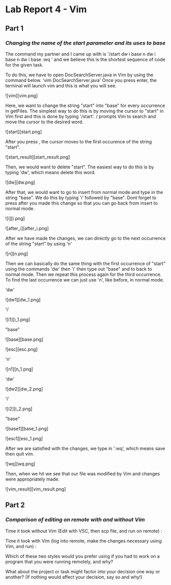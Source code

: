 

# Lab Report 4 - Vim

## Part 1 

### *Changing the name of the start parameter and its uses to base*

The command my partner and I came up with is 
'/start <Enter> dw i base <Esc> n dw i base <Esc> n dw i base <Esc> :wq <enter>'
and we believe this is the shortest sequence of code for the given task.
  
To do this, we have to open DocSearchServer.java in Vim by using the command below.
'vim DocSearchServer.java'
Once you press enter, the terminal will launch vim and this is what you will see.
  
![vim][vim.png]

Here, we want to change the string "start" into "base" for every occurrence in getFiles.
The simplest way to do this is by moving the cursor to "start" in Vim first and this is done by typing 
'/start'. / prompts Vim to search and move the cursor to the desired word.

![start][start.png]
  
After you press <Enter>, the cursor moves to the first occurence of the string "start".
  
![start_result][start_result.png]
  
Then, we would want to delete "start". The easiest way to do this is by typing 'dw', which means delete this word.
 
![dw][dw.png]
 
After that, we would want to go to insert from normal mode and type in the string "base". We do this by typing 'i' followed by "base". Dont forget to press <Esc> after you made this change so that you can go back from insert to normal mode.

![i][i.png]
 
![after_i][after_i.png]
  
  
After we have made the changes, we can directly go to the next occurrence of the string "start" by using 'n'
  
![n][n.png]
  
Then we can basically do the same thing with the first occurrence of "start" using the commands 'dw' then 'i' then type out "base" and <Esc> to back to normal mode. Then we repeat this process again for the third occurrence. To find the last occurrence we can just use 'n', like before, in normal mode.
 
'dw'

![dw1][dw_1.png]
  
'i'

![i1][i_1.png]
  
"base"

![base][base.png]
  
<Esc>

![esc][esc.png]
  
'n'

![n1][n_1.png]

'dw'

![dw2][dw_2.png]
  
'i'

![i2][i_2.png]
  
"base"

![base1][base_1.png]
  
<Esc>

![esc1][esc_1.png]
  
 After we are satisfied with the changes, we type in ':wq', which means save then quit vim.
  
![wq][wq.png]
  
Then, when we hit <Enter> we see that our file was modified by Vim and changes were appropriately made.
  
![vim_result][vim_result.png]
  
## Part 2

### *Comparison of editing on remote with and without Vim*
  
Time it took without Vim (Edit with VSC, then scp file, and run on remote) :
  
Time it took with Vim (log into remote, make the changes necessary using Vim, and run) :
  
Which of these two styles would you prefer using if you had to work on a program that you were running remotely, and why?
  

What about the project or task might factor into your decision one way or another? (If nothing would affect your decision, say so and why!)
  

